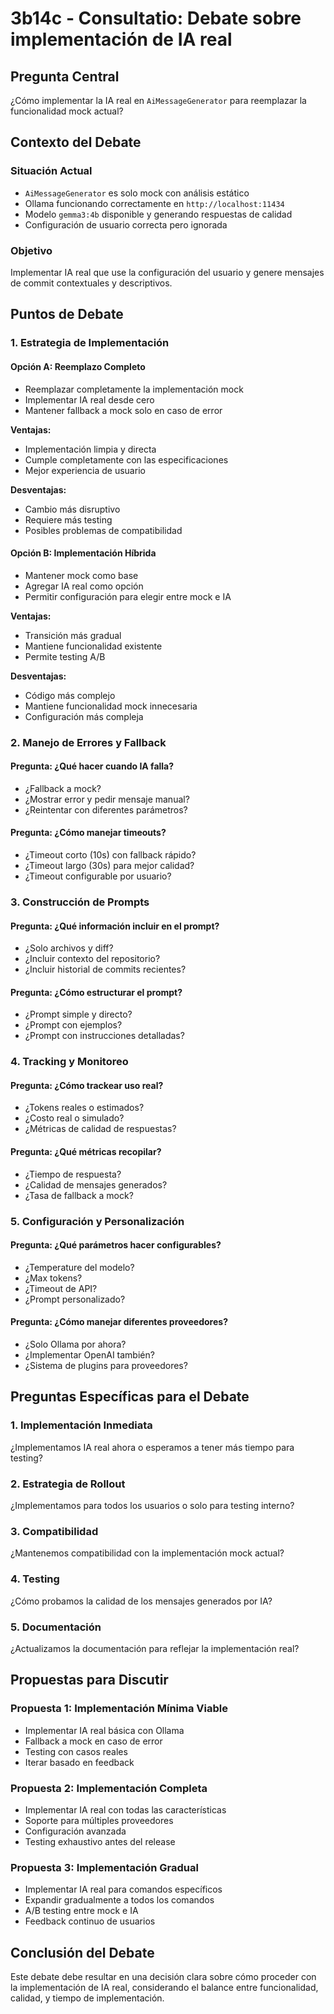 # 3b14c - Consultatio: Debate sobre implementación de IA real

## Pregunta Central
¿Cómo implementar la IA real en `AiMessageGenerator` para reemplazar la funcionalidad mock actual?

## Contexto del Debate

### **Situación Actual**
- `AiMessageGenerator` es solo mock con análisis estático
- Ollama funcionando correctamente en `http://localhost:11434`
- Modelo `gemma3:4b` disponible y generando respuestas de calidad
- Configuración de usuario correcta pero ignorada

### **Objetivo**
Implementar IA real que use la configuración del usuario y genere mensajes de commit contextuales y descriptivos.

## Puntos de Debate

### **1. Estrategia de Implementación**

#### **Opción A: Reemplazo Completo**
- Reemplazar completamente la implementación mock
- Implementar IA real desde cero
- Mantener fallback a mock solo en caso de error

**Ventajas:**
- Implementación limpia y directa
- Cumple completamente con las especificaciones
- Mejor experiencia de usuario

**Desventajas:**
- Cambio más disruptivo
- Requiere más testing
- Posibles problemas de compatibilidad

#### **Opción B: Implementación Híbrida**
- Mantener mock como base
- Agregar IA real como opción
- Permitir configuración para elegir entre mock e IA

**Ventajas:**
- Transición más gradual
- Mantiene funcionalidad existente
- Permite testing A/B

**Desventajas:**
- Código más complejo
- Mantiene funcionalidad mock innecesaria
- Configuración más compleja

### **2. Manejo de Errores y Fallback**

#### **Pregunta: ¿Qué hacer cuando IA falla?**
- ¿Fallback a mock?
- ¿Mostrar error y pedir mensaje manual?
- ¿Reintentar con diferentes parámetros?

#### **Pregunta: ¿Cómo manejar timeouts?**
- ¿Timeout corto (10s) con fallback rápido?
- ¿Timeout largo (30s) para mejor calidad?
- ¿Timeout configurable por usuario?

### **3. Construcción de Prompts**

#### **Pregunta: ¿Qué información incluir en el prompt?**
- ¿Solo archivos y diff?
- ¿Incluir contexto del repositorio?
- ¿Incluir historial de commits recientes?

#### **Pregunta: ¿Cómo estructurar el prompt?**
- ¿Prompt simple y directo?
- ¿Prompt con ejemplos?
- ¿Prompt con instrucciones detalladas?

### **4. Tracking y Monitoreo**

#### **Pregunta: ¿Cómo trackear uso real?**
- ¿Tokens reales o estimados?
- ¿Costo real o simulado?
- ¿Métricas de calidad de respuestas?

#### **Pregunta: ¿Qué métricas recopilar?**
- ¿Tiempo de respuesta?
- ¿Calidad de mensajes generados?
- ¿Tasa de fallback a mock?

### **5. Configuración y Personalización**

#### **Pregunta: ¿Qué parámetros hacer configurables?**
- ¿Temperature del modelo?
- ¿Max tokens?
- ¿Timeout de API?
- ¿Prompt personalizado?

#### **Pregunta: ¿Cómo manejar diferentes proveedores?**
- ¿Solo Ollama por ahora?
- ¿Implementar OpenAI también?
- ¿Sistema de plugins para proveedores?

## Preguntas Específicas para el Debate

### **1. Implementación Inmediata**
¿Implementamos IA real ahora o esperamos a tener más tiempo para testing?

### **2. Estrategia de Rollout**
¿Implementamos para todos los usuarios o solo para testing interno?

### **3. Compatibilidad**
¿Mantenemos compatibilidad con la implementación mock actual?

### **4. Testing**
¿Cómo probamos la calidad de los mensajes generados por IA?

### **5. Documentación**
¿Actualizamos la documentación para reflejar la implementación real?

## Propuestas para Discutir

### **Propuesta 1: Implementación Mínima Viable**
- Implementar IA real básica con Ollama
- Fallback a mock en caso de error
- Testing con casos reales
- Iterar basado en feedback

### **Propuesta 2: Implementación Completa**
- Implementar IA real con todas las características
- Soporte para múltiples proveedores
- Configuración avanzada
- Testing exhaustivo antes del release

### **Propuesta 3: Implementación Gradual**
- Implementar IA real para comandos específicos
- Expandir gradualmente a todos los comandos
- A/B testing entre mock e IA
- Feedback continuo de usuarios

## Conclusión del Debate
Este debate debe resultar en una decisión clara sobre cómo proceder con la implementación de IA real, considerando el balance entre funcionalidad, calidad, y tiempo de implementación.
